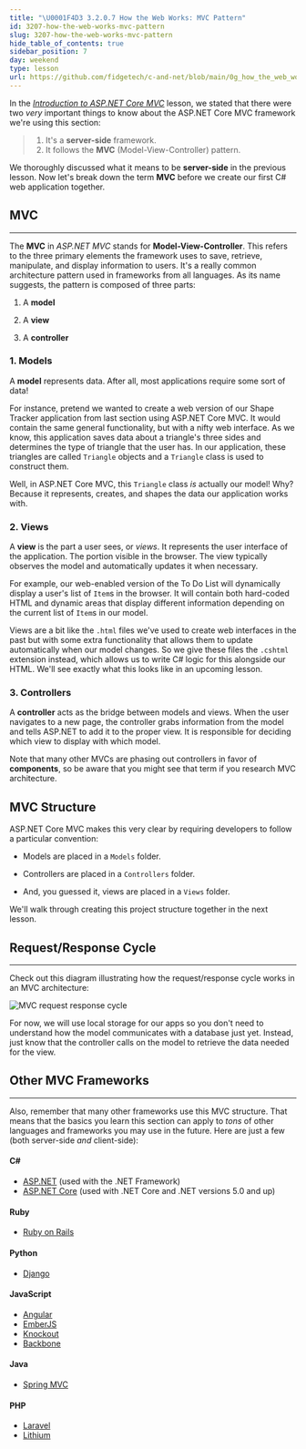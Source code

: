 ```yaml
---
title: "\U0001F4D3 3.2.0.7 How the Web Works: MVC Pattern"
id: 3207-how-the-web-works-mvc-pattern
slug: 3207-how-the-web-works-mvc-pattern
hide_table_of_contents: true
sidebar_position: 7
day: weekend
type: lesson
url: https://github.com/fidgetech/c-and-net/blob/main/0g_how_the_web_works_mvc_pattern.md
---
```


In the [_Introduction to ASP.NET Core MVC_](https://old.learnhowtoprogram.com/c-and-net/basic-web-applications/introduction-to-asp-net-core) lesson, we stated that there were two _very_ important things to know about the ASP.NET Core MVC framework we're using this section:

> 1. It's a **server-side** framework.
> 2. It follows the **MVC** (Model-View-Controller) pattern.

We thoroughly discussed what it means to be **server-side** in the previous lesson. Now let's break down the term **MVC** before we  create our first C# web application together.

## MVC
---

The **MVC** in _ASP.NET MVC_ stands for **Model-View-Controller**. This refers to the three primary elements the framework uses to save, retrieve, manipulate, and display information to users. It's a really common architecture pattern used in frameworks from all languages. As its name suggests, the pattern is composed of three parts:

1. A **model**

2. A **view**

3. A **controller**

### 1. Models

A **model** represents data. After all, most applications require some sort of data!

For instance, pretend we wanted to create a web version of our Shape Tracker application from last section using ASP.NET Core MVC. It would contain the same general functionality, but with a nifty web interface. As we know, this application saves data about a triangle's three sides and determines the type of triangle that the user has. In our application, these triangles are called `Triangle` objects and a `Triangle` class is used to construct them. 

Well, in ASP.NET Core MVC, this `Triangle` class _is_ actually our model! Why? Because it represents, creates, and shapes the data our application works with.

### 2. Views

A **view** is the part a user sees, or _views_. It represents the user interface of the application. The portion visible in the browser. The view typically observes the model and automatically updates it when necessary.

For example, our web-enabled version of the To Do List will dynamically display a user's list of `Item`s in the browser. It will contain both hard-coded HTML and dynamic areas that display different information depending on the current list of `Item`s in our model.

Views are a bit like the `.html` files we've used to create web interfaces in the past but with some extra functionality that allows them to update automatically when our model changes. So we give these files the `.cshtml` extension instead, which allows us to write C# logic for this alongside our HTML. We'll see exactly what this looks like in an upcoming lesson.

### 3. Controllers

A **controller** acts as the bridge between models and views. When the user navigates to a new page, the controller grabs information from the model and tells ASP.NET to add it to the proper view. It is responsible for deciding which view to display with which model.

Note that many other MVCs are phasing out controllers in favor of **components**, so be aware that you might see that term if you research MVC architecture.

## MVC Structure

ASP.NET Core MVC makes this very clear by requiring developers to follow a particular convention:

* Models are placed in a `Models` folder.

* Controllers are placed in a `Controllers` folder.

* And, you guessed it, views are placed in a `Views` folder.

We'll walk through creating this project structure together in the next lesson.

## Request/Response Cycle
---

Check out this diagram illustrating how the request/response cycle works in an MVC architecture:

![MVC request response cycle](https://learnhowtoprogram.s3.us-west-2.amazonaws.com/c%23/mvc-request-response-dotnet.png)

For now, we will use local storage for our apps so you don't need to understand how the model communicates with a database just yet. Instead, just know that the controller calls on the model to retrieve the data needed for the view.

## Other MVC Frameworks
---

Also, remember that many other frameworks use this MVC structure. That means that the basics you learn this section can apply to _tons_ of other languages and frameworks you may use in the future. Here are just a few (both server-side _and_ client-side):

#### C# 

* [ASP.NET](https://learn.microsoft.com/en-us/dotnet/framework/develop-web-apps-with-aspnet) (used with the .NET Framework)
* [ASP.NET Core](https://learn.microsoft.com/en-us/aspnet/core/?view=aspnetcore-6.0) (used with .NET Core and .NET versions 5.0 and up)

#### Ruby

* [Ruby on Rails](http://guides.rubyonrails.org/getting_started.html)

#### Python

* [Django](https://www.djangoproject.com/)

#### JavaScript

* [Angular](https://angular.io/)
* [EmberJS](http://emberjs.com/)
* [Knockout](http://knockoutjs.com/)
* [Backbone](http://backbonejs.org/)

#### Java

* [Spring MVC](https://docs.spring.io/spring/docs/current/spring-framework-reference/html/mvc.html)

#### PHP

* [Laravel](https://laravel.com/)
* [Lithium](http://li3.me/)
